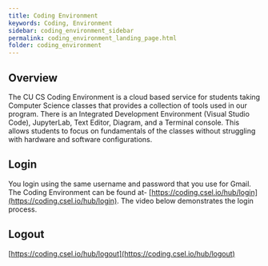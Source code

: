 ```yaml
---
title: Coding Environment
keywords: Coding, Environment
sidebar: coding_environment_sidebar
permalink: coding_environment_landing_page.html
folder: coding_environment
---
```


## Overview

The CU CS Coding Environment is a cloud based service for students taking Computer Science classes that provides a collection of tools used in our program. There is an Integrated Development Environment (Visual Studio Code), JupyterLab, Text Editor, Diagram, and a Terminal console. This allows students to focus on fundamentals of the classes without struggling with hardware and software configurations. 

## Login

You login using the same username and password that you use for Gmail. The Coding Environment can be found at- [https://coding.csel.io/hub/login](https://coding.csel.io/hub/login). The video below demonstrates the login process.


## Logout

[https://coding.csel.io/hub/logout](https://coding.csel.io/hub/logout)

